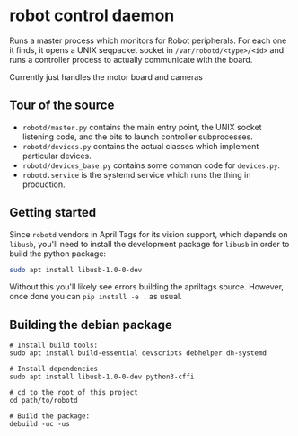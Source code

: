 robot control daemon
====================

Runs a master process which monitors for Robot peripherals. For each one it
finds, it opens a UNIX seqpacket socket in `/var/robotd/<type>/<id>` and runs
a controller process to actually communicate with the board.

Currently just handles the motor board and cameras

Tour of the source
------------------

* `robotd/master.py` contains the main entry point, the UNIX socket listening
  code, and the bits to launch controller subprocesses.
* `robotd/devices.py` contains the actual classes which implement particular
  devices.
* `robotd/devices_base.py` contains some common code for `devices.py`.
* `robotd.service` is the systemd service which runs the thing in production.

Getting started
---------------

Since `robotd` vendors in April Tags for its vision support, which depends on
`libusb`, you'll need to install the development package for `libusb` in order
to build the python package:

``` bash
sudo apt install libusb-1.0-0-dev
```

Without this you'll likely see errors building the apriltags source. However,
once done you can `pip install -e .` as usual.

Building the debian package
---------------------------

```
# Install build tools:
sudo apt install build-essential devscripts debhelper dh-systemd

# Install dependencies
sudo apt install libusb-1.0-0-dev python3-cffi

# cd to the root of this project
cd path/to/robotd

# Build the package:
debuild -uc -us
```
